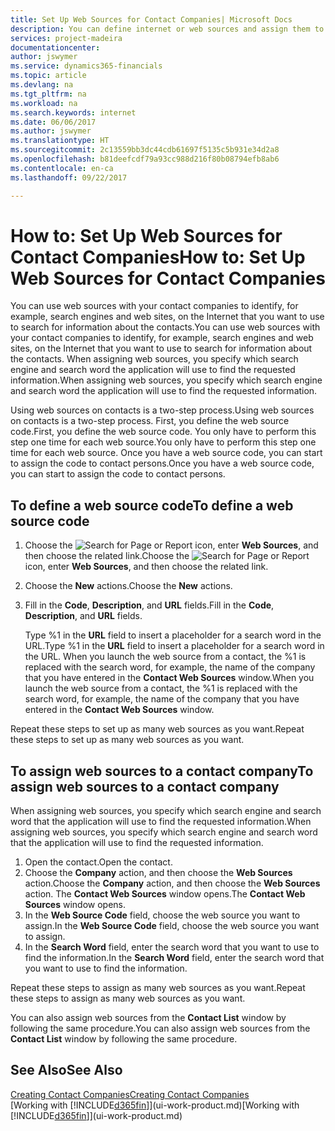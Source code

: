 ```yaml
---
title: Set Up Web Sources for Contact Companies| Microsoft Docs
description: You can define internet or web sources and assign them to a contact company to help identify how you want to search for information about your contacts.
services: project-madeira
documentationcenter: 
author: jswymer
ms.service: dynamics365-financials
ms.topic: article
ms.devlang: na
ms.tgt_pltfrm: na
ms.workload: na
ms.search.keywords: internet
ms.date: 06/06/2017
ms.author: jswymer
ms.translationtype: HT
ms.sourcegitcommit: 2c13559bb3dc44cdb61697f5135c5b931e34d2a8
ms.openlocfilehash: b81deefcdf79a93cc988d216f80b08794efb8ab6
ms.contentlocale: en-ca
ms.lasthandoff: 09/22/2017

---
```

# <a name="how-to-set-up-web-sources-for-contact-companies"></a><span data-ttu-id="e50a9-103">How to: Set Up Web Sources for Contact Companies</span><span class="sxs-lookup"><span data-stu-id="e50a9-103">How to: Set Up Web Sources for Contact Companies</span></span>
<span data-ttu-id="e50a9-104">You can use web sources with your contact companies to identify, for example, search engines and web sites, on the Internet that you want to use to search for information about the contacts.</span><span class="sxs-lookup"><span data-stu-id="e50a9-104">You can use web sources with your contact companies to identify, for example, search engines and web sites, on the Internet that you want to use to search for information about the contacts.</span></span> <span data-ttu-id="e50a9-105">When assigning web sources, you specify which search engine and search word the application will use to find the requested information.</span><span class="sxs-lookup"><span data-stu-id="e50a9-105">When assigning web sources, you specify which search engine and search word the application will use to find the requested information.</span></span>

<span data-ttu-id="e50a9-106">Using web sources on contacts is a two-step process.</span><span class="sxs-lookup"><span data-stu-id="e50a9-106">Using web sources on contacts is a two-step process.</span></span> <span data-ttu-id="e50a9-107">First, you define the web source code.</span><span class="sxs-lookup"><span data-stu-id="e50a9-107">First, you define the web source code.</span></span> <span data-ttu-id="e50a9-108">You only have to perform this step one time for each web source.</span><span class="sxs-lookup"><span data-stu-id="e50a9-108">You only have to perform this step one time for each web source.</span></span> <span data-ttu-id="e50a9-109">Once you have a web source code, you can start to assign the code to contact persons.</span><span class="sxs-lookup"><span data-stu-id="e50a9-109">Once you have a web source code, you can start to assign the code to contact persons.</span></span>

## <a name="to-define-a-web-source-code"></a><span data-ttu-id="e50a9-110">To define a web source code</span><span class="sxs-lookup"><span data-stu-id="e50a9-110">To define a web source code</span></span>
1. <span data-ttu-id="e50a9-111">Choose the ![Search for Page or Report](media/ui-search/search_small.png "Search for Page or Report icon") icon, enter **Web Sources**, and then choose the related link.</span><span class="sxs-lookup"><span data-stu-id="e50a9-111">Choose the ![Search for Page or Report](media/ui-search/search_small.png "Search for Page or Report icon") icon, enter **Web Sources**, and then choose the related link.</span></span>
2. <span data-ttu-id="e50a9-112">Choose the **New** actions.</span><span class="sxs-lookup"><span data-stu-id="e50a9-112">Choose the **New** actions.</span></span>
3. <span data-ttu-id="e50a9-113">Fill in the **Code**, **Description**, and **URL** fields.</span><span class="sxs-lookup"><span data-stu-id="e50a9-113">Fill in the **Code**, **Description**, and **URL** fields.</span></span>

    <span data-ttu-id="e50a9-114">Type %1 in the **URL** field to insert a placeholder for a search word in the URL.</span><span class="sxs-lookup"><span data-stu-id="e50a9-114">Type %1 in the **URL** field to insert a placeholder for a search word in the URL.</span></span> <span data-ttu-id="e50a9-115">When you launch the web source from a contact, the %1 is replaced with the search word, for example, the name of the company that you have entered in the **Contact Web Sources** window.</span><span class="sxs-lookup"><span data-stu-id="e50a9-115">When you launch the web source from a contact, the %1 is replaced with the search word, for example, the name of the company that you have entered in the **Contact Web Sources** window.</span></span>

<span data-ttu-id="e50a9-116">Repeat these steps to set up as many web sources as you want.</span><span class="sxs-lookup"><span data-stu-id="e50a9-116">Repeat these steps to set up as many web sources as you want.</span></span>

## <a name="to-assign-web-sources-to-a-contact-company"></a><span data-ttu-id="e50a9-117">To assign web sources to a contact company</span><span class="sxs-lookup"><span data-stu-id="e50a9-117">To assign web sources to a contact company</span></span>
<span data-ttu-id="e50a9-118">When assigning web sources, you specify which search engine and search word that the application will use to find the requested information.</span><span class="sxs-lookup"><span data-stu-id="e50a9-118">When assigning web sources, you specify which search engine and search word that the application will use to find the requested information.</span></span>

1. <span data-ttu-id="e50a9-119">Open the contact.</span><span class="sxs-lookup"><span data-stu-id="e50a9-119">Open the contact.</span></span>
2. <span data-ttu-id="e50a9-120">Choose the **Company** action, and then choose the **Web Sources** action.</span><span class="sxs-lookup"><span data-stu-id="e50a9-120">Choose the **Company** action, and then choose the **Web Sources** action.</span></span> <span data-ttu-id="e50a9-121">The **Contact Web Sources** window opens.</span><span class="sxs-lookup"><span data-stu-id="e50a9-121">The **Contact Web Sources** window opens.</span></span>
3. <span data-ttu-id="e50a9-122">In the **Web Source Code** field, choose the web source you want to assign.</span><span class="sxs-lookup"><span data-stu-id="e50a9-122">In the **Web Source Code** field, choose the web source you want to assign.</span></span>
4. <span data-ttu-id="e50a9-123">In the **Search Word** field, enter the search word that you want to use to find the information.</span><span class="sxs-lookup"><span data-stu-id="e50a9-123">In the **Search Word** field, enter the search word that you want to use to find the information.</span></span>

<span data-ttu-id="e50a9-124">Repeat these steps to assign as many web sources as you want.</span><span class="sxs-lookup"><span data-stu-id="e50a9-124">Repeat these steps to assign as many web sources as you want.</span></span>

<span data-ttu-id="e50a9-125">You can also assign web sources from the **Contact List** window by following the same procedure.</span><span class="sxs-lookup"><span data-stu-id="e50a9-125">You can also assign web sources from the **Contact List** window by following the same procedure.</span></span>

## <a name="see-also"></a><span data-ttu-id="e50a9-126">See Also</span><span class="sxs-lookup"><span data-stu-id="e50a9-126">See Also</span></span>
[<span data-ttu-id="e50a9-127">Creating Contact Companies</span><span class="sxs-lookup"><span data-stu-id="e50a9-127">Creating Contact Companies</span></span>](marketing-create-contact-companies.md)  
<span data-ttu-id="e50a9-128">[Working with [!INCLUDE[d365fin](includes/d365fin_md.md)]](ui-work-product.md)</span><span class="sxs-lookup"><span data-stu-id="e50a9-128">[Working with [!INCLUDE[d365fin](includes/d365fin_md.md)]](ui-work-product.md)</span></span>

